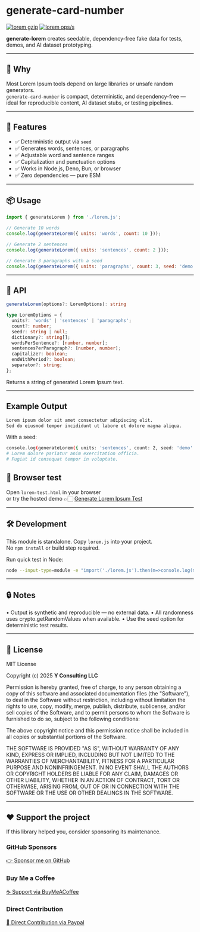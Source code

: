 # generate-card-number

[![lorem gzip](https://img.shields.io/endpoint?url=https://raw.githubusercontent.com/yvancg/generators/main/metrics/lorem.js.json)](../metrics/lorem.js.json)
[![lorem ops/s](https://img.shields.io/endpoint?url=https://raw.githubusercontent.com/yvancg/generators/main/bench/lorem.json)](../bench/lorem.json)

**generate-lorem** creates seedable, dependency-free fake data for tests, demos, and AI dataset prototyping.

---

## 🚀 Why

Most Lorem Ipsum tools depend on large libraries or unsafe random generators.  
`generate-card-number` is compact, deterministic, and dependency-free — ideal for reproducible content, AI dataset stubs, or testing pipelines.

---

## 🌟 Features

- ✅ Deterministic output via `seed`  
- ✅ Generates words, sentences, or paragraphs  
- ✅ Adjustable word and sentence ranges  
- ✅ Capitalization and punctuation options  
- ✅ Works in Node.js, Deno, Bun, or browser  
- ✅ Zero dependencies — pure ESM  

---

## 📦 Usage

```js
import { generateLorem } from './lorem.js';

// Generate 10 words
console.log(generateLorem({ units: 'words', count: 10 }));

// Generate 2 sentences
console.log(generateLorem({ units: 'sentences', count: 2 }));

// Generate 3 paragraphs with a seed
console.log(generateLorem({ units: 'paragraphs', count: 3, seed: 'demo', separator: '\n\n' }));
```

---

## 🧠 API

```ts
generateLorem(options?: LoremOptions): string

type LoremOptions = {
  units?: 'words' | 'sentences' | 'paragraphs';
  count?: number;
  seed?: string | null;
  dictionary?: string[];
  wordsPerSentence?: [number, number];
  sentencesPerParagraph?: [number, number];
  capitalize?: boolean;
  endWithPeriod?: boolean;
  separator?: string;
};
```
Returns a string of generated Lorem Ipsum text.

---

## Example Output

```bash
Lorem ipsum dolor sit amet consectetur adipiscing elit. 
Sed do eiusmod tempor incididunt ut labore et dolore magna aliqua.
```
With a seed:
```bash
console.log(generateLorem({ units: 'sentences', count: 2, seed: 'demo' }));
# Lorem dolore pariatur anim exercitation officia.
# Fugiat id consequat tempor in voluptate.
```


## 🧪 Browser test

Open `lorem-test.html` in your browser  
or try the hosted demo 👉🏻 
[Generate Lorem Ipsum Test](https://yvancg.github.io/generators/generate-lorem/lorem-test.html)

---

## 🛠 Development

This module is standalone. Copy `lorem.js` into your project.  
No `npm install` or build step required.

Run quick test in Node:
```bash
node --input-type=module -e "import('./lorem.js').then(m=>console.log(m.generateLorem({units:'sentences',count:2})))"
```

---

## 🔒 Notes

•	Output is synthetic and reproducible — no external data.
•	All randomness uses crypto.getRandomValues when available.
•	Use the seed option for deterministic test results.
  
---

## 🪪 License

MIT License  

Copyright (c) 2025 **Y Consulting LLC**

Permission is hereby granted, free of charge, to any person obtaining a copy
of this software and associated documentation files (the "Software"), to deal
in the Software without restriction, including without limitation the rights
to use, copy, modify, merge, publish, distribute, sublicense, and/or sell
copies of the Software, and to permit persons to whom the Software is
furnished to do so, subject to the following conditions:

The above copyright notice and this permission notice shall be included in
all copies or substantial portions of the Software.

THE SOFTWARE IS PROVIDED "AS IS", WITHOUT WARRANTY OF ANY KIND, EXPRESS OR
IMPLIED, INCLUDING BUT NOT LIMITED TO THE WARRANTIES OF MERCHANTABILITY,
FITNESS FOR A PARTICULAR PURPOSE AND NONINFRINGEMENT. IN NO EVENT SHALL THE
AUTHORS OR COPYRIGHT HOLDERS BE LIABLE FOR ANY CLAIM, DAMAGES OR OTHER
LIABILITY, WHETHER IN AN ACTION OF CONTRACT, TORT OR OTHERWISE, ARISING FROM,
OUT OF OR IN CONNECTION WITH THE SOFTWARE OR THE USE OR OTHER DEALINGS IN
THE SOFTWARE.

---

## ❤️ Support the project

If this library helped you, consider sponsoring its maintenance.

### GitHub Sponsors

[👉 Sponsor me on GitHub](https://github.com/sponsors/yvancg)

### Buy Me a Coffee

[☕ Support via BuyMeACoffee](https://buymeacoffee.com/yconsulting)

### Direct Contribution

[💸 Direct Contribution via Paypal](https://paypal.me/ComicStylePortrait)
